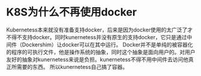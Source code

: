# K8S为什么不再使用docker #
Kubernetess本来就没有准备支持docker，后来是因为docker使用的太广泛了才不得不支持docker。同时kunernetess并没有原生的支持docker，它只是通过中间件（Dockershim）让docker可以在其中运行。
Docker并不是单纯的被容器化的程序的可执行文件，他是操作系统的抽象，同时这个抽象是面向用户的。对用户友好的抽象对kunernetess来说是负担。kunernetess不得不用中间件去访问他真正所需要的东西。
所以kunernetess自己搞了容器。
